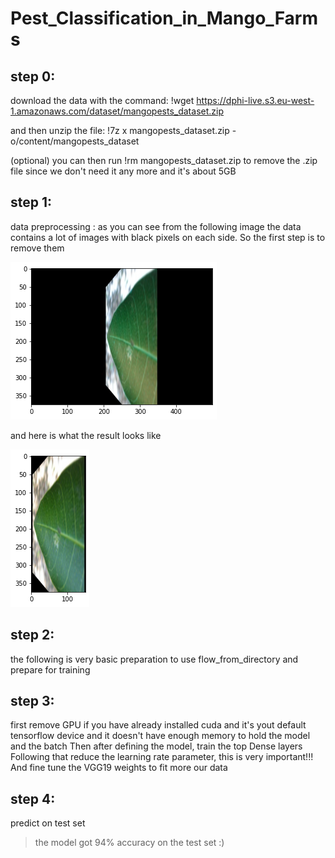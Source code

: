 # Pest_Classification_in_Mango_Farms

## step 0:
download the data with the command: !wget https://dphi-live.s3.eu-west-1.amazonaws.com/dataset/mangopests_dataset.zip

and then unzip the file: !7z x mangopests_dataset.zip -o/content/mangopests_dataset

(optional) you can then run !rm mangopests_dataset.zip to remove the .zip file since we don't need it any more and it's about 5GB


## step 1:
data preprocessing :
  as you can see from the following image the data contains a lot of images with black pixels on each side. 
  So the first step is to remove them 
  
  ![plot](./resources/image.png)
  
  and here is what the result looks like 
  
  ![plot](./resources/processed_image.png)
  
  
  ## step 2:
  the following is very basic preparation to use flow_from_directory and prepare for training
  
  ## step 3:
  first remove GPU if you have already installed cuda and it's yout default tensorflow device and it doesn't have enough memory to hold the model and the batch 
  Then after defining the model, train the top Dense layers 
  Following that reduce the learning rate parameter, this is very important!!! And fine tune the VGG19 weights to fit more our data
  
  ## step 4:
  predict on test set
  
  > the model got 94% accuracy on the test set :)
